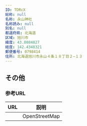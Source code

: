 ```yaml
---
ID: TDRcX
総称: null
名称: 永山神社
名称読み: null
別名: null
都道府県: 北海道
区域: 旭川市
緯度: 43.8084827
経度: 142.4348321
郵便番号: 0798414
住所: 北海道旭川市永山４条１８丁目２−１３
---
```


## その他

### 参考URL

| URL | 説明          |
| --- | ------------- |
|     | OpenStreetMap |
